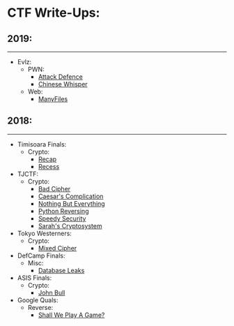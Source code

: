 # CTF Write-Ups:

## 2019:

* * *

- Evlz:
  - PWN:
    - [Attack Defence](./2019-Evlz/Attack-Defence.md)
    - [Chinese Whisper](./2019-Evlz/Chinese-Whisper.md)
  - Web:
    - [ManyFiles](./2019-Evlz/ManyFiles.md)

## 2018:

* * *

- Timisoara Finals:
  - Crypto:
    - [Recap](./2018-TimCTF-Finals/Recap-Recess.md)
    - [Recess](./2018-TimCTF-Finals/Recap-Recess.md)
- TJCTF:
  - Crypto:
    - [Bad Cipher](./2018-TJCTF/Bad-Cipher.md)
    - [Caesar's Complication](./2018-TJCTF/Caesars-Complication.md)
    - [Nothing But Everything](./2018-TJCTF/Nothing-But-Everything.md)
    - [Python Reversing](./2018-TJCTF/Python-Reversing.md)
    - [Speedy Security](./2018-TJCTF/Speedy-Security.md)
    - [Sarah's Cryptosystem](./2018-TJCTF/Sarahs-Cryptosystem.md)
- Tokyo Westerners:
  - Crypto:
    - [Mixed Cipher](./2018-Tokyo-Westerners/Mixed-Cipher.md)
- DefCamp Finals:
  - Misc:
    - [Database Leaks](./2018-DCTF-Finals/Database-Leaks.md)
- ASIS Finals:
  - Crypto:
    - [John Bull](./2018-ASIS-Finals/John-Bull.md)
- Google Quals:
  - Reverse:
    - [Shall We Play A Game?](./2018-GoogleCTF-Quals/Shall-We-Play-A-Game.md)
